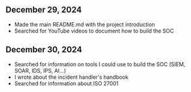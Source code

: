## December 29, 2024
- Made the main README.md with the project introduction
- Searched for YouTube videos to document how to build the SOC

## December 30, 2024
- Searched for information on tools I could use to build the SOC (SIEM, SOAR, IDS, IPS, AI...)
- I wrote about the incident handler's handbook
- Searched for information about ISO 27001
